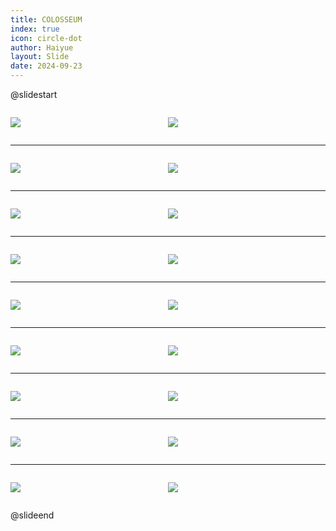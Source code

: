 ```yaml
---
title: COLOSSEUM
index: true
icon: circle-dot
author: Haiyue
layout: Slide
date: 2024-09-23
---
```

 
@slidestart

<div style="display:flex">
<div style="flex:1">

![](https://raw.githubusercontent.com/yclord/reading/refs/heads/master/english/Level-L/COLOSSEUM/001.webp)
</div>
<div style="flex:1">

![](https://raw.githubusercontent.com/yclord/reading/refs/heads/master/english/Level-L/COLOSSEUM/002.webp)
</div>
</div>

---

<div style="display:flex">
<div style="flex:1">

![](https://raw.githubusercontent.com/yclord/reading/refs/heads/master/english/Level-L/COLOSSEUM/003.webp)
</div>
<div style="flex:1">

![](https://raw.githubusercontent.com/yclord/reading/refs/heads/master/english/Level-L/COLOSSEUM/004.webp)
</div>
</div>

---

<div style="display:flex">
<div style="flex:1">

![](https://raw.githubusercontent.com/yclord/reading/refs/heads/master/english/Level-L/COLOSSEUM/005.webp)
</div>
<div style="flex:1">

![](https://raw.githubusercontent.com/yclord/reading/refs/heads/master/english/Level-L/COLOSSEUM/006.webp)
</div>
</div>

---

<div style="display:flex">
<div style="flex:1">

![](https://raw.githubusercontent.com/yclord/reading/refs/heads/master/english/Level-L/COLOSSEUM/007.webp)
</div>
<div style="flex:1">

![](https://raw.githubusercontent.com/yclord/reading/refs/heads/master/english/Level-L/COLOSSEUM/008.webp)
</div>
</div>

---

<div style="display:flex">
<div style="flex:1">

![](https://raw.githubusercontent.com/yclord/reading/refs/heads/master/english/Level-L/COLOSSEUM/009.webp)
</div>
<div style="flex:1">

![](https://raw.githubusercontent.com/yclord/reading/refs/heads/master/english/Level-L/COLOSSEUM/010.webp)
</div>
</div>

---

<div style="display:flex">
<div style="flex:1">

![](https://raw.githubusercontent.com/yclord/reading/refs/heads/master/english/Level-L/COLOSSEUM/011.webp)
</div>
<div style="flex:1">

![](https://raw.githubusercontent.com/yclord/reading/refs/heads/master/english/Level-L/COLOSSEUM/012.webp)
</div>
</div>

---

<div style="display:flex">
<div style="flex:1">

![](https://raw.githubusercontent.com/yclord/reading/refs/heads/master/english/Level-L/COLOSSEUM/013.webp)
</div>
<div style="flex:1">

![](https://raw.githubusercontent.com/yclord/reading/refs/heads/master/english/Level-L/COLOSSEUM/014.webp)
</div>
</div>

---

<div style="display:flex">
<div style="flex:1">

![](https://raw.githubusercontent.com/yclord/reading/refs/heads/master/english/Level-L/COLOSSEUM/015.webp)
</div>
<div style="flex:1">

![](https://raw.githubusercontent.com/yclord/reading/refs/heads/master/english/Level-L/COLOSSEUM/016.webp)
</div>
</div>

---

<div style="display:flex">
<div style="flex:1">

![](https://raw.githubusercontent.com/yclord/reading/refs/heads/master/english/Level-L/COLOSSEUM/017.webp)
</div>
<div style="flex:1">

![](https://raw.githubusercontent.com/yclord/reading/refs/heads/master/english/Level-L/COLOSSEUM/018.webp)
</div>
</div>

@slideend